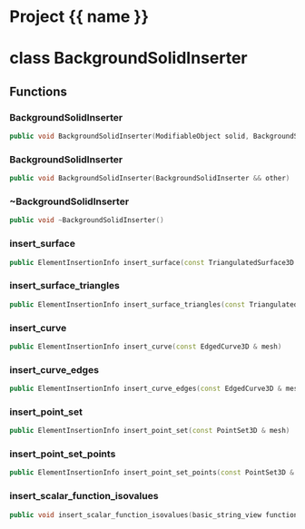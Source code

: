 <script setup>
import {useRoute} from 'vitepress'
const {path} = useRoute()
const tokens = path.split('/')
const words = tokens[2].split('-');
for (let i = 0; i < words.length; i++) {
    words[i] = words[i].charAt(0).toUpperCase() + words[i].slice(1);
    words[i] = words[i].replace('geode', 'Geode')
}
const name = words.join('-');
</script>
# Project {{ name }}

# class BackgroundSolidInserter


## Functions

### BackgroundSolidInserter

```cpp
public void BackgroundSolidInserter(ModifiableObject solid, BackgroundSolidBuilder & builder, TetrahedralSolidBuilder3D & solid_builder)
```


### BackgroundSolidInserter

```cpp
public void BackgroundSolidInserter(BackgroundSolidInserter && other)
```


### ~BackgroundSolidInserter

```cpp
public void ~BackgroundSolidInserter()
```


### insert_surface

```cpp
public ElementInsertionInfo insert_surface(const TriangulatedSurface3D & mesh)
```


### insert_surface_triangles

```cpp
public ElementInsertionInfo insert_surface_triangles(const TriangulatedSurface3D & mesh, Span triangle_ids)
```


### insert_curve

```cpp
public ElementInsertionInfo insert_curve(const EdgedCurve3D & mesh)
```


### insert_curve_edges

```cpp
public ElementInsertionInfo insert_curve_edges(const EdgedCurve3D & mesh, Span edges_ids)
```


### insert_point_set

```cpp
public ElementInsertionInfo insert_point_set(const PointSet3D & mesh)
```


### insert_point_set_points

```cpp
public ElementInsertionInfo insert_point_set_points(const PointSet3D & mesh, Span vertex_ids)
```


### insert_scalar_function_isovalues

```cpp
public void insert_scalar_function_isovalues(basic_string_view function_name, Span isovalues)
```





